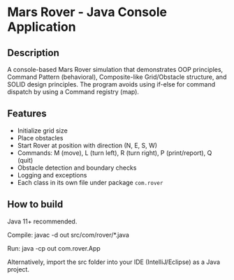 Mars Rover - Java Console Application
=====================================

Description
-----------
A console-based Mars Rover simulation that demonstrates OOP principles,
Command Pattern (behavioral), Composite-like Grid/Obstacle structure, and
SOLID design principles. The program avoids using if-else for command dispatch
by using a Command registry (map).

Features
--------
- Initialize grid size
- Place obstacles
- Start Rover at position with direction (N, E, S, W)
- Commands: M (move), L (turn left), R (turn right), P (print/report), Q (quit)
- Obstacle detection and boundary checks
- Logging and exceptions
- Each class in its own file under package `com.rover`

How to build
------------
Java 11+ recommended.

Compile:
  javac -d out src/com/rover/*.java

Run:
  java -cp out com.rover.App

Alternatively, import the src folder into your IDE (IntelliJ/Eclipse) as a Java project.
